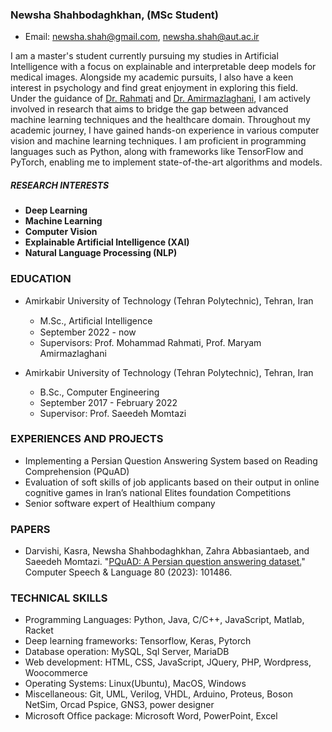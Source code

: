 ### Newsha Shahbodaghkhan, (MSc Student)

- Email: [newsha.shah@gmail.com](mailto:newsha.shah@gmail.com), [newsha.shah@aut.ac.ir](mailto:newsha.shah@aut.ac.ir)

I am a master's student currently pursuing my studies in Artificial Intelligence with a focus on explainable and interpretable deep models for medical images. Alongside my academic pursuits, I also have a keen interest in psychology and find great enjoyment in exploring this field. Under the guidance of [Dr. Rahmati](https://scholar.google.com/citations?user=EYk7M80AAAAJ&hl=en) and [Dr. Amirmazlaghani](https://scholar.google.com/citations?user=gxbTUfEAAAAJ&hl=en), I am actively involved in research that aims to bridge the gap between advanced machine learning techniques and the healthcare domain.
Throughout my academic journey, I have gained hands-on experience in various computer vision and machine learning techniques. I am proficient in programming languages such as Python, along with frameworks like TensorFlow and PyTorch, enabling me to implement state-of-the-art algorithms and models.


##### RESEARCH INTERESTS
- **Deep Learning**
- **Machine Learning**
- **Computer Vision**
- **Explainable Artificial Intelligence (XAI)**
- **Natural Language Processing (NLP)**


### EDUCATION

- Amirkabir University of Technology (Tehran Polytechnic), Tehran, Iran
  - M.Sc., Artiﬁcial Intelligence
  - September 2022 - now
  - Supervisors: Prof. Mohammad Rahmati, Prof. Maryam Amirmazlaghani

- Amirkabir University of Technology (Tehran Polytechnic), Tehran, Iran
  - B.Sc., Computer Engineering
  - September 2017 - February 2022
  - Supervisor: Prof. Saeedeh Momtazi


### EXPERIENCES AND PROJECTS

- Implementing a Persian Question Answering System based on Reading Comprehension (PQuAD)
- Evaluation of soft skills of job applicants based on their output in online cognitive games
  in Iran’s national Elites foundation Competitions
- Senior software expert of Healthium company


### PAPERS

- Darvishi, Kasra, Newsha Shahbodaghkhan, Zahra Abbasiantaeb, and Saeedeh Momtazi. "[PQuAD: A Persian question answering dataset.](https://doi.org/10.1016/j.csl.2023.101486)" Computer Speech & Language 80 (2023): 101486.


### TECHNICAL SKILLS

- Programming Languages: Python, Java, C/C++, JavaScript, Matlab, Racket
- Deep learning frameworks: Tensorflow, Keras, Pytorch
- Database operation: MySQL, Sql Server, MariaDB
- Web development: HTML, CSS, JavaScript, JQuery, PHP, Wordpress, Woocommerce
- Operating Systems: Linux(Ubuntu), MacOS, Windows
- Miscellaneous: Git, UML, Verilog, VHDL, Arduino, Proteus, Boson NetSim, Orcad Pspice, GNS3, power designer
- Microsoft Ofﬁce package: Microsoft Word, PowerPoint, Excel


